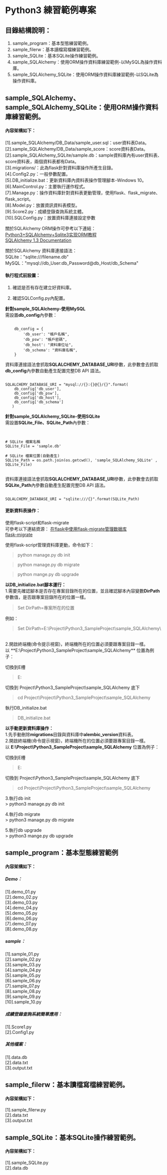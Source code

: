# Python3 練習範例專案

目錄結構說明：
----------------------------------------------------------------------------------------------------------------------------------
1. sample_program：基本型態練習範例。<br/>
2. sample_filerw：基本讀檔寫檔練習範例。<br/>
3. sample_SQLite：基本SQLite操作練習範例。<br/>
4. sample_SQLAlchemy：使用ORM操作資料庫練習範例-以MySQL為操作資料庫。<br/>
5. sample_SQLAlchemy_SQLite：使用ORM操作資料庫練習範例-以SQLite為操作資料庫。<br/>

sample_SQLAlchemy、sample_SQLAlchemy_SQLite：使用ORM操作資料庫練習範例。
----------------------------------------------------------------------------------------------------------------------------------
#### 內容架構如下：
[1].sample_SQLAlchemy/DB_Data/sample_user.sql：user資料表Data。 <br/>
[2].sample_SQLAlchemy/DB_Data/sample_score：score資料表Data。 <br/>
[2].sample_SQLAlchemy_SQLite/sample.db：sample資料庫內有user資料表、score資料表，兩個資料表都有Data。 <br/>
[3].migrations/：此為flask針對資料庫操作所產生目錄。<br/>
[4].Config2.py：一般參數配置。 <br/>
[5].DB_initialize.bat：更新資料庫內資料表操作管理腳本-Windows 10。 <br/>
[6].MainControl.py：主要執行運作程式。 <br/>
[7].Manage.py：操作資料庫針對資料表更動管理，使用flask、flask_migrate、flask_script。 <br/>
[8].Model.py：放置資訊資料表模型。 <br/>
[9].Score2.py：成績登錄查詢系統主體。 <br/>
[10].SQLConfig.py：放置資料庫連接設定參數 <br/>

關於SQLAlchemy ORM操作可參考以下連結：<br/>
[Python3+SQLAlchemy+Sqlite3实现ORM教程](https://www.cnblogs.com/lsdb/p/9835894.html)<br/>
[SQLAlchemy 1.3 Documentation](https://docs.sqlalchemy.org/en/13/orm/session_basics.html#what-does-the-session-do)<br/>

關於SQLAlchemy 資料庫連接語法：<br/>
SQLite："sqlite:///filename.db" <br/>
MySQL："mysql://db_User:db_Password@db_Host/db_Schema" <br/>

#### 執行程式前設置：
1. 確認是否有存在建立好資料庫。

<p></p>

2. 確認SQLConfig.py內配置。 <br/>

<p></p>

**針對sample_SQLAlchemy-使用MySQL**<br/>
需設置**db_config**內參數：<br/>
<pre><code>
    db_config = {
        'db_user': "帳戶名稱",
        'db_psw': "帳戶密碼", 
        'db_host': "資料庫位址", 
        'db_schema': "資料庫名稱",
    }
</code></pre>
    
資料庫連接語法會抓取**SQLALCHEMY_DATABASE_URI**參數，此參數會去抓取**db_config**內參數自動產生配置完整DB API 語法。<br/>
<pre><code>
SQLALCHEMY_DATABASE_URI = "mysql://{}:{}@{}/{}".format(
    db_config['db_user'], 
    db_config['db_psw'], 
    db_config['db_host'], 
    db_config['db_schema']
   )
</code></pre>

<p></p>

**針對sample_SQLAlchemy_SQLite-使用SQLite** <br/>
需設置**SQLite_File、SQLite_Path**內參數：<br/>
<pre><code>

# SQLite 檔案名稱
SQLite_File = 'sample.db'

# SQLite 檔案位置(自動產生)
SQLite_Path = os.path.join(os.getcwd(), 'sample_SQLAlchemy_SQLite' , SQLite_File)

</code></pre>

資料庫連接語法會抓取**SQLALCHEMY_DATABASE_URI**參數，此參數會去抓取**SQLite_Path**內參數自動產生配置完整DB API 語法。<br/>
<pre><code>
SQLALCHEMY_DATABASE_URI = "sqlite:///{}".format(SQLite_Path)
</code></pre>

<p></p>

#### 更新資料表操作：
使用flask-script和flask-migrate <br/>
可參考以下連結資源：
[在flask中使用flask-migrate管理数据库](https://blog.csdn.net/qq_33279781/article/details/79803376)
<br/>
[flask-migrate](https://flask-migrate.readthedocs.io/en/latest/)

使用flask-script管理資料庫更動，命令如下：
> python manage.py db init <br/>

> python manage.py db migrate  <br/>

> python mange.py db upgrade <br/>
<p></p>

**以DB_initialize.bat腳本運行：**<br/>
  1.需要先確認腳本是否存在專案目錄所在的位置，並且確認腳本內容變數**DirPath**參數值，是否跟專案目錄所在的位置一樣。
  > Set DirPath=專案所在的位置<br/>

  例如： 
  > Set DirPath=E:\Project\Python3_SampleProject\sample_SQLAlchemy\
  
  <br/>
  2.開啟終端機(命令提示視窗)，終端機所在的位置必須要跟專案目錄一樣。<br/>
  以 **E:\Project\Python3_SampleProject\sample_SQLAlchemy** 位置為例子：<br/>  
  
  切換到E槽<br/>
  > E:  <br/>
  
  切換到 Project\Python3_SampleProject\sample_SQLAlchemy 底下<br/>
  > cd Project\Project\Python3_SampleProject\sample_SQLAlchemy <br/>
   
  執行DB_initialize.bat<br/>
  > DB_initialize.bat <br/>
  
**以手動更新資料庫操作：**<br/>
  1.先手動刪除**migrations**目錄與資料庫中**alembic_version**資料表。 <br/>
  2.開啟終端機(命令提示視窗)，終端機所在的位置必須要跟專案目錄一樣。<br/>
    以 **E:\Project\Python3_SampleProject\sample_SQLAlchemy** 位置為例子：<br/>  

   切換到E槽<br/>
   > E:  <br/>

   切換到 Project\Python3_SampleProject\sample_SQLAlchemy 底下<br/>
   > cd Project\Project\Python3_SampleProject\sample_SQLAlchemy <br/>
    
  3.執行db init <br/>
    > python3 manage.py db init <br/>
  
  4.執行db migrate <br/>
    > python3 manage.py db migrate <br/>
    
  5.執行db upgrade <br/>
    > python3 mange.py db upgrade  <br/>

sample_program：基本型態練習範例
----------------------------------------------------------------------------------------------------------------------------------
#### 內容架構如下：
##### Demo： 
[1].demo_01.py <br/>
[2].demo_02.py <br/>
[3].demo_03.py <br/>
[4].demo_04.py <br/>
[5].demo_05.py <br/>
[6].demo_06.py <br/>
[7].demo_07.py <br/>
[8].demo_08.py <br/>
<p><p/>

##### sample： 
[1].sample_01.py <br/>
[2].sample_02.py <br/>
[3].sample_03.py <br/>
[4].sample_04.py <br/>
[5].sample_05.py <br/>
[6].sample_06.py <br/>
[7].sample_07.py <br/>
[8].sample_08.py <br/>
[9].sample_09.py <br/>
[10].sample_10.py <br/>
<p><p/>

##### 成績登錄查詢系統簡單應用： 
[1].Score1.py <br/>
[2].Config1.py <br/>
<p><p/>

##### 其他檔案：
[1].data.db <br/>
[2].data.txt <br/>
[3].output.txt <br/>

sample_filerw：基本讀檔寫檔練習範例。
----------------------------------------------------------------------------------------------------------------------------------
#### 內容架構如下：
[1].sample_filerw.py <br/>
[2].data.txt <br/>
[3].output.txt <br/>

sample_SQLite：基本SQLite操作練習範例。
----------------------------------------------------------------------------------------------------------------------------------
#### 內容架構如下：
[1].sample_SQLite.py <br/>
[2].data.db <br/>

